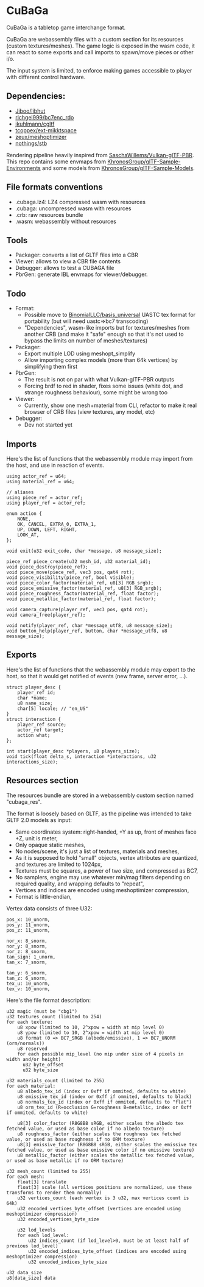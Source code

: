 # CuBaGa

CuBaGa is a tabletop game interchange format.

CuBaGa are webassembly files with a custom section for its resources (custom textures/meshes). The game logic is
exposed in the wasm code, it can react to some exports and call imports to spawn/move pieces or other i/o.

The input system is limited, to enforce making games accessible to player with different control hardware.

## Dependencies:

- [Jiboo/libhut](https://github.com/Jiboo/libhut)
- [richgel999/bc7enc_rdo](https://github.com/richgel999/bc7enc_rdo)
- [jkuhlmann/cgltf](https://github.com/jkuhlmann/cgltf)
- [tcoppex/ext-mikktspace](https://github.com/tcoppex/ext-mikktspace)
- [zeux/meshoptimizer](https://github.com/zeux/meshoptimizer)
- [nothings/stb](https://github.com/nothings/stb)

Rendering pipeline heavily inspired from [SaschaWillems/Vulkan-glTF-PBR](https://github.com/KhronosGroup/SaschaWillems/Vulkan-glTF-PBR).
This repo contains some envmaps from [KhronosGroup/glTF-Sample-Environments](https://github.com/KhronosGroup/glTF-Sample-Environments)
and some models from [KhronosGroup/glTF-Sample-Models](https://github.com/KhronosGroup/glTF-Sample-Models).

## File formats conventions

- .cubaga.lz4: LZ4 compressed wasm with resources
- .cubaga: uncompressed wasm with resources
- .crb: raw resources bundle
- .wasm: webassembly without resources

## Tools

- Packager: converts a list of GLTF files into a CBR
- Viewer: allows to view a CBR file contents
- Debugger: allows to test a CUBAGA file
- PbrGen: generate IBL envmaps for viewer/debugger.

## Todo

- Format:
  - Possible move to [BinomialLLC/basis_universal](https://github.com/BinomialLLC/basis_universal) UASTC tex format for portability (but will need uastc=>bc7 transcoding)
  - "Dependencies", wasm-like imports but for textures/meshes from another CRB (and make it "safe" enough so that it's not used to bypass the limits on number of meshes/textures)
- Packager:
  - Export multiple LOD using meshopt_simplify
  - Allow importing complex models (more than 64k vertices) by simplifying them first
- PbrGen:
  - The result is not on par with what Vulkan-glTF-PBR outputs
  - Forcing brdf to red in shader, fixes some issues (white dot, and strange roughness behaviour), some might be wrong too
- Viewer:
  - Currently, show one mesh+material from CLI, refactor to make it real browser of CRB files (view textures, any model, etc)
- Debugger:
  - Dev not started yet

## Imports

Here's the list of functions that the webassembly module may import from the host, and use in reaction of events.

	using actor_ref = u64;
	using material_ref = u64;

	// aliases
	using piece_ref = actor_ref;
	using player_ref = actor_ref;

	enum action {
		NONE,
		OK, CANCEL,	EXTRA_0, EXTRA_1,
		UP, DOWN, LEFT, RIGHT,
		LOOK_AT,
	};

	void exit(u32 exit_code, char *message, u8 message_size);

    piece_ref piece_create(u32 mesh_id, u32 material_id);
    void piece_destroy(piece_ref);
    void piece_move(piece_ref, vec3 pos, qat4 rot);
    void piece_visibility(piece_ref, bool visible);
	void piece_color_factor(material_ref, u8[3] RGB_srgb);
	void piece_emissive_factor(material_ref, u8[3] RGB_srgb);
	void piece_roughness_factor(material_ref, float factor);
	void piece_metallic_factor(material_ref, float factor);

    void camera_capture(player_ref, vec3 pos, qat4 rot);
    void camera_free(player_ref);

	void notify(player_ref, char *message_utf8, u8 message_size);
	void button_help(player_ref, button, char *message_utf8, u8 message_size);

## Exports

Here's the list of functions that the webassembly module may export to the host, so that it would get notified of
events (new frame, server error, ...).

	struct player_desc {
		player_ref id;
		char *name;
		u8 name_size;
		char[5] locale; // "en_US"
	}
	struct interaction {
		player_ref source;
		actor_ref target;
		action what;
	};

    int start(player_desc *players, u8 players_size);
    void tick(float delta_s, interaction *interactions, u32 interactions_size);

## Resources section

The resources bundle are stored in a webassembly custom section named "cubaga_res".

The format is loosely based on GLTF, as the pipeline was intended to take GLTF 2.0 models as input:
- Same coordinates system: right-handed, +Y as up, front of meshes face +Z, unit is meter,
- Only opaque static meshes,
- No nodes/scene, it's just a list of textures, materials and meshes,
- As it is supposed to hold "small" objects, vertex attributes are quantized, and textures are limited to 1024px,
- Textures must be squares, a power of two size, and compressed as BC7,
- No samplers, engine may use whatever min/mag filters depending on required quality, and wrapping defaults to "repeat",
- Vertices and indices are encoded using meshoptimizer compression,
- Format is little-endian,

Vertex data consists of three U32:

	pos_x: 10_unorm,
	pos_y: 11_unorm,
	pos_z: 11_unorm,

	nor_x: 8_snorm,
	nor_y: 8_snorm,
	nor_z: 8_snorm,
	tan_sign: 1_unorm,
	tan_x: 7_snorm,

	tan_y: 6_snorm,
	tan_z: 6_snorm,
	tex_u: 10_unorm,
	tex_v: 10_unorm,

Here's the file format description:

	u32 magic (must be "cbg1")
	u32 textures_count (limited to 254)
	for each texture:
		u8 xpow (limited to 10, 2^xpow = width at mip level 0)
		u8 ypow (limited to 10, 2^xpow = width at mip level 0)
        u8 format (0 => BC7_SRGB (albedo/emissive), 1 => BC7_UNORM (orm/normals))
        u8 reserved
        for each possible mip_level (no mip under size of 4 pixels in width and/or height)
          u32 byte_offset
          u32 byte_size

	u32 materials_count (limited to 255)
	for each material:
		u8 albedo_tex_id (index or 0xff if ommited, defaults to white)
		u8 emissive_tex_id (index or 0xff if ommited, defaults to black)
		u8 normals_tex_id (index or 0xff if ommited, defaults to "flat")
		u8 orm_tex_id (R=occlusion G=roughness B=metallic, index or 0xff if ommited, defaults to white)

		u8[3] color_factor (R8G8B8 sRGB, either scales the albedo tex fetched value, or used as base color if no albedo texture)
		u8 roughness_factor (either scales the roughness tex fetched value, or used as base roughness if no ORM texture)
		u8[3] emissive_factor (R8G8B8 sRGB, either scales the emissive tex fetched value, or used as base emissive color if no emissive texture)
		u8 metallic_factor (either scales the metallic tex fetched value, or used as base metallic if no ORM texture)

	u32 mesh_count (limited to 255)
	for each mesh:
		float[3] translate
		float[3] scale (all vertices positions are normalized, use these transforms to render them normally)
		u32 vertices_count (each vertex is 3 u32, max vertices count is 64k)
		u32 encoded_vertices_byte_offset (vertices are encoded using meshoptimizer compression)
		u32 encoded_vertices_byte_size

		u32 lod_levels
		for each lod_level:
			u32 indices_count (if lod_level>0, must be at least half of previous lod_level)
			u32 encoded_indices_byte_offset (indices are encoded using meshoptimizer compression)
			u32 encoded_indices_byte_size

	u32 data_size
	u8[data_size] data
